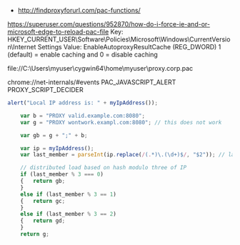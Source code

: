* http://findproxyforurl.com/pac-functions/

https://superuser.com/questions/952870/how-do-i-force-ie-and-or-microsoft-edge-to-reload-pac-file
Key: HKEY_CURRENT_USER\Software\Policies\Microsoft\Windows\CurrentVersion\Internet Settings
Value: EnableAutoproxyResultCache (REG_DWORD)
1 (default) = enable caching and 0 = disable caching

file://C:\Users\myuser\cygwin64\home\myuser\proxy.corp.pac

chrome://net-internals/#events
PAC_JAVASCRIPT_ALERT
PROXY_SCRIPT_DECIDER
```js
alert("Local IP address is: " + myIpAddress());

    var b = "PROXY valid.example.com:8080";
    var g = "PROXY wontwork.exampl.com:8080"; // this does not work

    var gb = g + ";" + b;

    var ip = myIpAddress();
    var last_member = parseInt(ip.replace(/(.*)\.(\d+)$/, "$2")); // last member of IP address

    // distributed load based on hash modulo three of IP
    if (last_member % 3 === 0)
    {   return gb;
    }
    else if (last_member % 3 == 1)
    {   return gc;
    }
    else if (last_member % 3 == 2)
    {   return gd;
    }
    return g;
```
